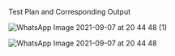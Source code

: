 Test Plan and Corresponding Output

![WhatsApp Image 2021-09-07 at 20 44 48 (1)](https://user-images.githubusercontent.com/89767101/132374555-4ac87959-4e74-411d-822e-706ef427ab15.jpeg)

![WhatsApp Image 2021-09-07 at 20 44 48](https://user-images.githubusercontent.com/89767101/132374867-b4ae19fd-5fff-4297-9723-38baaf762bfc.jpeg)
